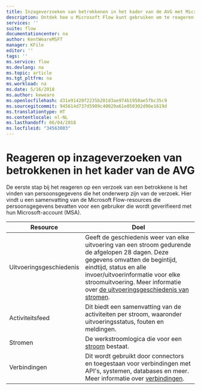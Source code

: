 ```yaml
---
title: Inzageverzoeken van betrokkenen in het kader van de AVG met Microsoft Flow voor Microsoft-accounts (MSA) | Microsoft Docs
description: Ontdek hoe u Microsoft Flow kunt gebruiken om te reageren op inzageverzoeken van betrokkenen voor Microsoft-accounts in het kader van de AVG.
services: ''
suite: flow
documentationcenter: na
author: KentWeareMSFT
manager: KFile
editor: ''
tags: ''
ms.service: flow
ms.devlang: na
ms.topic: article
ms.tgt_pltfrm: na
ms.workload: na
ms.date: 5/16/2018
ms.author: keweare
ms.openlocfilehash: d31e91420f2235b201d3ae974b1950ae5fbc35c9
ms.sourcegitcommit: 945614d737d5909c40029a61e050302d96e1619d
ms.translationtype: HT
ms.contentlocale: nl-NL
ms.lasthandoff: 06/04/2018
ms.locfileid: "34563003"
---
```

# <a name="respond-to-gdpr-data-subject-discovery-requests"></a>Reageren op inzageverzoeken van betrokkenen in het kader van de AVG 

De eerste stap bij het reageren op een verzoek van een betrokkene is het vinden van persoonsgegevens die het onderwerp zijn van de verzoek.
Hier vindt u een samenvatting van de Microsoft Flow-resources die persoonsgegevens bevatten voor een gebruiker die wordt geverifieerd met hun Microsoft-account (MSA).

|Resource|Doel|
|-----|-----|
|Uitvoeringsgeschiedenis|Geeft de geschiedenis weer van elke uitvoering van een stroom gedurende de afgelopen 28 dagen. Deze gegevens omvatten de begintijd, eindtijd, status en alle invoer/uitvoerinformatie voor elke stroomuitvoering. Meer informatie over [de uitvoeringsgeschiedenis van stromen](https://flow.microsoft.com/blog/download-history-recurrence/).|
|Activiteitsfeed| Dit biedt een samenvatting van de activiteiten per stroom, waaronder uitvoeringsstatus, fouten en meldingen.|
|Stromen|De werkstroomlogica die voor een [stroom](https://docs.microsoft.com/flow/get-started-logic-flow) bestaat.|
|Verbindingen|Dit wordt gebruikt door connectors en toegestaan voor verbindingen met API's, systemen, databases en meer. Meer informatie over [verbindingen](add-manage-connections.md).|

